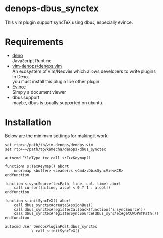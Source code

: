 # denops-dbus_synctex
This vim plugin support syncTeX using dbus, especially evince.

# Requirements
- [deno](https://deno.com/)   
  JavaScript Runtime   
- [vim-denops/denops.vim](https://github.com/vim-denops/denops.vim)  
  An ecosystem of Vim/Neovim which allows developers to write plugins in Deno.  
  you must install this plugin like other plugin.
- [Evince](https://wiki.gnome.org/Apps/Evince)  
  Simply a document viewer
- dbus support  
  maybe, dbus is usually supported on ubuntu.

# Installation
Below are the minimum settings for making it work.
```vim
set rtp+=~/path/to/vim-denops/denops.vim
set rtp+=~/path/to/kamecha/denops-dbus_synctex

autocmd FileType tex call s:TexKeymap()

function! s:TexKeymap() abort
	nnoremap <buffer> <Leader>s <Cmd>:DbusSyncView<CR>
endfunction

function s:syncSource(texPath, line, col, time) abort
	call cursor([a:line, a:col < 0 ? 1 : a:col])
endfunction

function s:initSyncTeX() abort
	call dbus_synctex#createSessionBus()
	call dbus_synctex#registerCallback(function("s:syncSource"))
	call dbus_synctex#registerSyncSource(dbus_synctex#getCWDPdfPath())
endfunction

autocmd User DenopsPluginPost:dbus_synctex
			\ call s:initSyncTeX()
```
